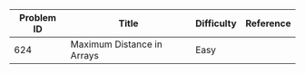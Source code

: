 | Problem ID | Title | Difficulty | Reference
| --- | --- | --- | ---
| 624 | Maximum Distance in Arrays | Easy | 
